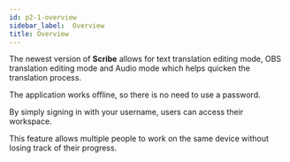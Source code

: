 ```yaml
---
id: p2-1-overview
sidebar_label:  Overview
title: Overview
---
```


The newest version of **Scribe** allows for text translation editing mode, OBS translation editing mode and Audio mode which helps quicken the translation process. 

The application works offline, so there is no need to use a password.

By simply signing in with your username, users can access their workspace.

This feature allows multiple people to work on the same device without losing track of their progress.